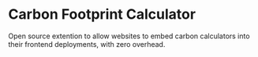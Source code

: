 # Carbon Footprint Calculator
Open source extention to allow websites to embed carbon calculators into their frontend deployments, with zero overhead.
